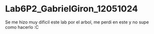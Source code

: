 # Lab6P2_GabrielGiron_12051024
Se me hizo muy dificil este lab por el arbol, me perdi en este y no supe como hacerlo :C
